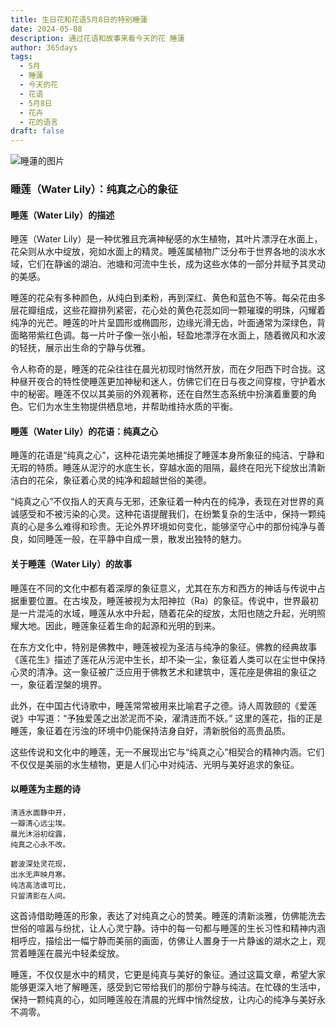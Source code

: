 ```yaml
---
title: 生日花和花语5月8日的特别睡蓮
date: 2024-05-08
description: 通过花语和故事来看今天的花 睡蓮
author: 365days
tags:
  - 5月
  - 睡蓮
  - 今天的花
  - 花语
  - 5月8日
  - 花卉
  - 花的语言
draft: false
---
```



![睡蓮的图片](https://cdn.pixabay.com/photo/2017/06/17/21/21/water-lilies-2413578_1280.jpg#center#center)


### 睡莲（Water Lily）：纯真之心的象征

####  睡莲（Water Lily）的描述

睡莲（Water Lily）是一种优雅且充满神秘感的水生植物，其叶片漂浮在水面上，花朵则从水中绽放，宛如水面上的精灵。睡莲属植物广泛分布于世界各地的淡水水域，它们在静谧的湖泊、池塘和河流中生长，成为这些水体的一部分并赋予其灵动的美感。

睡莲的花朵有多种颜色，从纯白到柔粉，再到深红、黄色和蓝色不等。每朵花由多层花瓣组成，这些花瓣排列紧密，花心处的黄色花蕊如同一颗璀璨的明珠，闪耀着纯净的光芒。睡莲的叶片呈圆形或椭圆形，边缘光滑无齿，叶面通常为深绿色，背面略带紫红色调。每一片叶子像一张小船，轻盈地漂浮在水面上，随着微风和水波的轻抚，展示出生命的宁静与优雅。

令人称奇的是，睡莲的花朵往往在晨光初现时悄然开放，而在夕阳西下时合拢。这种昼开夜合的特性使睡莲更加神秘和迷人，仿佛它们在日与夜之间穿梭，守护着水中的秘密。睡莲不仅以其美丽的外观著称，还在自然生态系统中扮演着重要的角色。它们为水生生物提供栖息地，并帮助维持水质的平衡。

####  睡莲（Water Lily）的花语：纯真之心

睡莲的花语是“纯真之心”，这种花语完美地捕捉了睡莲本身所象征的纯洁、宁静和无瑕的特质。睡莲从泥泞的水底生长，穿越水面的阻隔，最终在阳光下绽放出清新洁白的花朵，象征着心灵的纯净和超越世俗的美德。

“纯真之心”不仅指人的天真与无邪，还象征着一种内在的纯净，表现在对世界的真诚感受和不被污染的心灵。这种花语提醒我们，在纷繁复杂的生活中，保持一颗纯真的心是多么难得和珍贵。无论外界环境如何变化，能够坚守心中的那份纯净与善良，如同睡莲一般，在平静中自成一景，散发出独特的魅力。

####  关于睡莲（Water Lily）的故事

睡莲在不同的文化中都有着深厚的象征意义，尤其在东方和西方的神话与传说中占据重要位置。在古埃及，睡莲被视为太阳神拉（Ra）的象征。传说中，世界最初是一片混沌的水域，睡莲从水中升起，随着花朵的绽放，太阳也随之升起，光明照耀大地。因此，睡莲象征着生命的起源和光明的到来。

在东方文化中，特别是佛教中，睡莲被视为圣洁与纯净的象征。佛教的经典故事《莲花生》描述了莲花从污泥中生长，却不染一尘，象征着人类可以在尘世中保持心灵的清净。这一象征被广泛应用于佛教艺术和建筑中，莲花座是佛祖的象征之一，象征着涅槃的境界。

此外，在中国古代诗歌中，睡莲常常被用来比喻君子之德。诗人周敦颐的《爱莲说》中写道：“予独爱莲之出淤泥而不染，濯清涟而不妖。” 这里的莲花，指的正是睡莲，象征着在污浊的环境中仍能保持洁身自好，清新脱俗的高贵品质。

这些传说和文化中的睡莲，无一不展现出它与“纯真之心”相契合的精神内涵。它们不仅仅是美丽的水生植物，更是人们心中对纯洁、光明与美好追求的象征。

####  以睡莲为主题的诗

	清涟水面静中开，  
	一瓣清心远尘埃。  
	晨光沐浴初绽露，  
	纯真之心永不改。
	
	碧波深处灵花现，  
	出水无声映月寒。  
	纯洁高洁谁可比，  
	只留清影在人间。

这首诗借助睡莲的形象，表达了对纯真之心的赞美。睡莲的清新淡雅，仿佛能洗去世俗的喧嚣与纷扰，让人心灵宁静。诗中的每一句都与睡莲的生长习性和精神内涵相呼应，描绘出一幅宁静而美丽的画面，仿佛让人置身于一片静谧的湖水之上，观赏着睡莲在晨光中轻柔绽放。

睡莲，不仅仅是水中的精灵，它更是纯真与美好的象征。通过这篇文章，希望大家能够更深入地了解睡莲，感受到它带给我们的那份宁静与纯洁。在忙碌的生活中，保持一颗纯真的心，如同睡莲般在清晨的光辉中悄然绽放，让内心的纯净与美好永不凋零。

